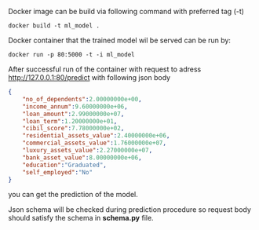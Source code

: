 Docker image can be build via following command with preferred tag (-t)

```
docker build -t ml_model .
```

Docker container that the trained model wil be served can be run by:

```
docker run -p 80:5000 -t -i ml_model
```

After successful run of the container with request to adress <http://127.0.0.1:80/predict> with following json body

```json
{
    "no_of_dependents":2.00000000e+00,
    "income_annum":9.60000000e+06,
    "loan_amount":2.99000000e+07,
    "loan_term":1.20000000e+01,
    "cibil_score":7.78000000e+02,
    "residential_assets_value":2.40000000e+06,
    "commercial_assets_value":1.76000000e+07,
    "luxury_assets_value":2.27000000e+07,
    "bank_asset_value":8.00000000e+06,
    "education":"Graduated",
    "self_employed":"No"
}
```

you can get the prediction of the model.

Json schema will be checked during prediction procedure so request body should satisfy the schema in __schema.py__ file.
